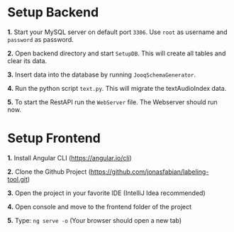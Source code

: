 # Setup Backend
**1.** Start your MySQL server on default port `3306`. Use `root` as username and `password` as password. 

**2.** Open backend directory and start `SetupDB`. This will create all tables and clear its data.

**3.** Insert data into the database by running `JooqSchemaGenerator`.

**4.** Run the python script `text.py`. This will migrate the textAudioIndex data.

**5.** To start the RestAPI run the `WebServer` file. The Webserver should run now.


# Setup Frontend
**1.** Install Angular CLI (https://angular.io/cli)

**2.** Clone the Github Project (https://github.com/jonasfabian/labeling-tool.git)

**3.** Open the project in your favorite IDE (IntelliJ Idea recommended)

**4.** Open console and move to the frontend folder of the project

**5.** Type: `ng serve -o` (Your browser should open a new tab)
